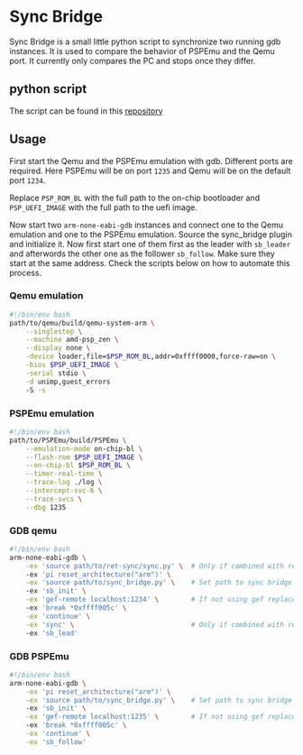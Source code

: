 # Sync Bridge
Sync Bridge is a small little python script to synchronize two running gdb instances. It is used to compare the behavior of PSPEmu and the Qemu port. It currently only compares the PC and stops once they differ.

## python script
The script can be found in this [repository](https://github.com/pascalharp/gdb_sync_bridge)

## Usage

First start the Qemu and the PSPEmu emulation with gdb. Different ports are required. Here PSPEmu will be on port `1235` and Qemu will be on the default port `1234`.

Replace `PSP_ROM_BL` with the full path to the on-chip bootloader and `PSP_UEFI_IMAGE` with the full path to the uefi image.

Now start two `arm-none-eabi-gdb` instances and connect one to the Qemu emulation and one to the PSPEmu emulation. Source the sync\_bridge plugin and initialize it. Now first start one of them first as the leader with `sb_leader` and afterwords the other one as the follower `sb_follow`. Make sure they start at the same address. Check the scripts below on how to automate this process.

### Qemu emulation
```bash
#!/bin/env bash
path/to/qemu/build/qemu-system-arm \
	--singlestep \
	--machine amd-psp_zen \
	--display none \
	-device loader,file=$PSP_ROM_BL,addr=0xffff0000,force-raw=on \
	-bios $PSP_UEFI_IMAGE \
	-serial stdio \
	-d unimp,guest_errors
	-S -s
```

### PSPEmu emulation
```bash
#!/bin/env bash
path/to/PSPEmu/build/PSPEmu \
    --emulation-mode on-chip-bl \
    --flash-rom $PSP_UEFI_IMAGE \
    --on-chip-bl $PSP_ROM_BL \
    --timer-real-time \
    --trace-log ./log \
    --intercept-svc-6 \
    --trace-svcs \
    --dbg 1235
```

### GDB qemu
```bash
#!/bin/env bash
arm-none-eabi-gdb \
	-ex 'source path/to/ret-sync/sync.py' \  # Only if combined with ret-sync
	-ex 'pi reset_architecture("arm")' \
	-ex 'source path/to/sync_bridge.py' \    # Set path to sync bridge script
	-ex 'sb_init' \
	-ex 'gef-remote localhost:1234' \        # If not using gef replace with: target remote localhost:1234
	-ex 'break *0xffff005c' \
	-ex 'continue' \
	-ex 'sync' \                             # Only if combined with ret-sync
	-ex 'sb_lead'
```

### GDB PSPEmu
```bash
#!/bin/env bash
arm-none-eabi-gdb \
	-ex 'pi reset_architecture("arm")' \
	-ex 'source path/to/sync_bridge.py' \    # Set path to sync bridge script
	-ex 'sb_init' \
	-ex 'gef-remote localhost:1235' \        # If not using gef replace with: target remote localhost:1235
	-ex 'break *0xffff005c' \
	-ex 'continue' \
	-ex 'sb_follow'
```
